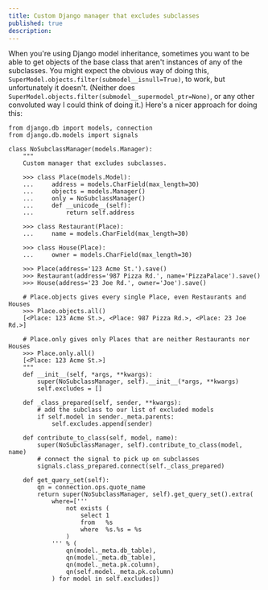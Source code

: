 ```yaml
---
title: Custom Django manager that excludes subclasses
published: true
description: 
---
```

When you're using Django model inheritance, sometimes you want to be able to get objects of the base class that aren't instances of any of the subclasses. You might expect the obvious way of doing this, `SuperModel.objects.filter(submodel__isnull=True)`, to work, but unfortunately it doesn't. (Neither does `SuperModel.objects.filter(submodel__supermodel_ptr=None)`, or any other convoluted way I could think of doing it.) Here's a nicer approach for doing this:

    from django.db import models, connection
    from django.db.models import signals
    
    class NoSubclassManager(models.Manager):
        """
        Custom manager that excludes subclasses.
        
        >>> class Place(models.Model):
        ...     address = models.CharField(max_length=30)
        ...     objects = models.Manager()
        ...     only = NoSubclassManager()
        ...     def __unicode__(self):
        ...         return self.address
        
        >>> class Restaurant(Place):
        ...     name = models.CharField(max_length=30)
        
        >>> class House(Place):
        ...     owner = models.CharField(max_length=30)
        
        >>> Place(address='123 Acme St.').save()
        >>> Restaurant(address='987 Pizza Rd.', name='PizzaPalace').save()
        >>> House(address='23 Joe Rd.', owner='Joe').save()
        
        # Place.objects gives every single Place, even Restaurants and Houses
        >>> Place.objects.all()
        [<Place: 123 Acme St.>, <Place: 987 Pizza Rd.>, <Place: 23 Joe Rd.>]
        
        # Place.only gives only Places that are neither Restaurants nor Houses
        >>> Place.only.all()
        [<Place: 123 Acme St.>]
        """
        def __init__(self, *args, **kwargs):
            super(NoSubclassManager, self).__init__(*args, **kwargs)
            self.excludes = []
    
        def _class_prepared(self, sender, **kwargs):
            # add the subclass to our list of excluded models
            if self.model in sender._meta.parents:
                self.excludes.append(sender)
    
        def contribute_to_class(self, model, name):
            super(NoSubclassManager, self).contribute_to_class(model, name)
            # connect the signal to pick up on subclasses
            signals.class_prepared.connect(self._class_prepared)
    
        def get_query_set(self):
            qn = connection.ops.quote_name
            return super(NoSubclassManager, self).get_query_set().extra(
                where=['''
                    not exists (
                        select 1
                        from   %s
                        where  %s.%s = %s
                    )
                ''' % (
                    qn(model._meta.db_table),
                    qn(model._meta.db_table),
                    qn(model._meta.pk.column),
                    qn(self.model._meta.pk.column)
                ) for model in self.excludes])